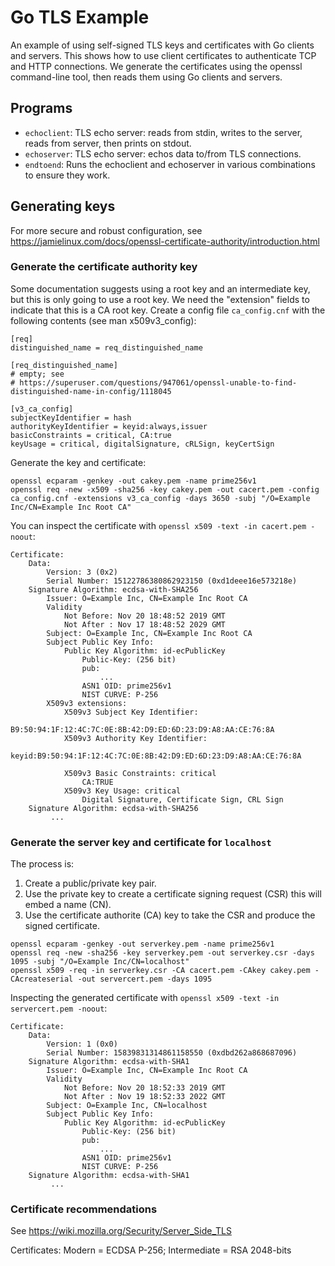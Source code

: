 # Go TLS Example

An example of using self-signed TLS keys and certificates with Go clients and servers. This shows
how to use client certificates to authenticate TCP and HTTP connections. We generate the
certificates using the openssl command-line tool, then reads them using Go clients and servers.

## Programs

* `echoclient`: TLS echo server: reads from stdin, writes to the server, reads from server, then prints on stdout.
* `echoserver`: TLS echo server: echos data to/from TLS connections.
* `endtoend`: Runs the echoclient and echoserver in various combinations to ensure they work.


## Generating keys

For more secure and robust configuration, see https://jamielinux.com/docs/openssl-certificate-authority/introduction.html

### Generate the certificate authority key

Some documentation suggests using a root key and an intermediate key, but this is only going
to use a root key. We need the "extension" fields to indicate that this is a CA root key. Create
a config file `ca_config.cnf` with the following contents (see man x509v3_config):

```
[req]
distinguished_name = req_distinguished_name

[req_distinguished_name]
# empty; see
# https://superuser.com/questions/947061/openssl-unable-to-find-distinguished-name-in-config/1118045

[v3_ca_config]
subjectKeyIdentifier = hash
authorityKeyIdentifier = keyid:always,issuer
basicConstraints = critical, CA:true
keyUsage = critical, digitalSignature, cRLSign, keyCertSign
```

Generate the key and certificate:
```
openssl ecparam -genkey -out cakey.pem -name prime256v1
openssl req -new -x509 -sha256 -key cakey.pem -out cacert.pem -config ca_config.cnf -extensions v3_ca_config -days 3650 -subj "/O=Example Inc/CN=Example Inc Root CA" 
```

You can inspect the certificate with `openssl x509 -text -in cacert.pem -noout`:

```
Certificate:
    Data:
        Version: 3 (0x2)
        Serial Number: 15122786380862923150 (0xd1deee16e573218e)
    Signature Algorithm: ecdsa-with-SHA256
        Issuer: O=Example Inc, CN=Example Inc Root CA
        Validity
            Not Before: Nov 20 18:48:52 2019 GMT
            Not After : Nov 17 18:48:52 2029 GMT
        Subject: O=Example Inc, CN=Example Inc Root CA
        Subject Public Key Info:
            Public Key Algorithm: id-ecPublicKey
                Public-Key: (256 bit)
                pub: 
                    ...
                ASN1 OID: prime256v1
                NIST CURVE: P-256
        X509v3 extensions:
            X509v3 Subject Key Identifier: 
                B9:50:94:1F:12:4C:7C:0E:8B:42:D9:ED:6D:23:D9:A8:AA:CE:76:8A
            X509v3 Authority Key Identifier: 
                keyid:B9:50:94:1F:12:4C:7C:0E:8B:42:D9:ED:6D:23:D9:A8:AA:CE:76:8A

            X509v3 Basic Constraints: critical
                CA:TRUE
            X509v3 Key Usage: critical
                Digital Signature, Certificate Sign, CRL Sign
    Signature Algorithm: ecdsa-with-SHA256
         ...
```

### Generate the server key and certificate for `localhost`

The process is:

1. Create a public/private key pair.
2. Use the private key to create a certificate signing request (CSR) this will embed a name (CN).
3. Use the certificate authorite (CA) key to take the CSR and produce the signed certificate.

```
openssl ecparam -genkey -out serverkey.pem -name prime256v1
openssl req -new -sha256 -key serverkey.pem -out serverkey.csr -days 1095 -subj "/O=Example Inc/CN=localhost"
openssl x509 -req -in serverkey.csr -CA cacert.pem -CAkey cakey.pem -CAcreateserial -out servercert.pem -days 1095
```

Inspecting the generated certificate with `openssl x509 -text -in servercert.pem -noout`:

```
Certificate:
    Data:
        Version: 1 (0x0)
        Serial Number: 15839831314861158550 (0xdbd262a868687096)
    Signature Algorithm: ecdsa-with-SHA1
        Issuer: O=Example Inc, CN=Example Inc Root CA
        Validity
            Not Before: Nov 20 18:52:33 2019 GMT
            Not After : Nov 19 18:52:33 2022 GMT
        Subject: O=Example Inc, CN=localhost
        Subject Public Key Info:
            Public Key Algorithm: id-ecPublicKey
                Public-Key: (256 bit)
                pub: 
                    ...
                ASN1 OID: prime256v1
                NIST CURVE: P-256
    Signature Algorithm: ecdsa-with-SHA1
         ...
```

### Certificate recommendations

See https://wiki.mozilla.org/Security/Server_Side_TLS

Certificates: Modern = ECDSA P-256; Intermediate = RSA 2048-bits
